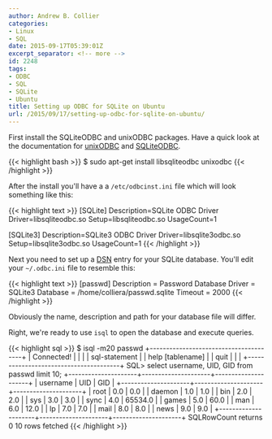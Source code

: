 ```yaml
---
author: Andrew B. Collier
categories:
- Linux
- SQL
date: 2015-09-17T05:39:01Z
excerpt_separator: <!-- more -->
id: 2248
tags:
- ODBC
- SQL
- SQLite
- Ubuntu
title: Setting up ODBC for SQLite on Ubuntu
url: /2015/09/17/setting-up-odbc-for-sqlite-on-ubuntu/
---
```


First install the SQLiteODBC and unixODBC packages. Have a quick look at the documentation for [unixODBC](http://www.unixodbc.org/odbcinst.html) and [SQLiteODBC](http://ch-werner.de/sqliteodbc/html/index.html).

<!--more-->

{{< highlight bash >}}
$ sudo apt-get install libsqliteodbc unixodbc
{{< /highlight >}}

After the install you'll have a a `/etc/odbcinst.ini` file which will look something like this:

{{< highlight text >}}
[SQLite]
Description=SQLite ODBC Driver
Driver=libsqliteodbc.so
Setup=libsqliteodbc.so
UsageCount=1

[SQLite3]
Description=SQLite3 ODBC Driver
Driver=libsqlite3odbc.so
Setup=libsqlite3odbc.so
UsageCount=1
{{< /highlight >}}

Next you need to set up a [DSN](https://en.wikipedia.org/wiki/Data_source_name) entry for your SQLite database. You'll edit your `~/.odbc.ini` file to resemble this:

{{< highlight text >}}
[passwd]
Description = Password Database
Driver = SQLite3
Database = /home/colliera/passwd.sqlite
Timeout = 2000
{{< /highlight >}}

Obviously the name, description and path for your database file will differ.

Right, we're ready to use `isql` to open the database and execute queries.

{{< highlight sql >}}
$ isql -m20 passwd
+---------------------------------------+
| Connected!                            |
|                                       |
| sql-statement                         |
| help [tablename]                      |
| quit                                  |
|                                       |
+---------------------------------------+
SQL> select username, UID, GID from passwd limit 10;
+---------------------+---------------------+---------------------+
| username            | UID                 | GID                 |
+---------------------+---------------------+---------------------+
| root                | 0.0                 | 0.0                 |
| daemon              | 1.0                 | 1.0                 |
| bin                 | 2.0                 | 2.0                 |
| sys                 | 3.0                 | 3.0                 |
| sync                | 4.0                 | 65534.0             |
| games               | 5.0                 | 60.0                |
| man                 | 6.0                 | 12.0                |
| lp                  | 7.0                 | 7.0                 |
| mail                | 8.0                 | 8.0                 |
| news                | 9.0                 | 9.0                 |
+---------------------+---------------------+---------------------+
SQLRowCount returns 0
10 rows fetched
{{< /highlight >}}